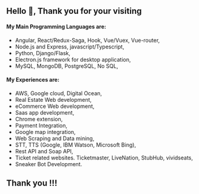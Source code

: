## Hello 👋, Thank you for your visiting
#### My Main Programming Languages are:
 - Angular, React/Redux-Saga, Hook, Vue/Vuex, Vue-router,
 - Node.js and Express, javascript/Typescript,
 - Python, Django/Flask,
 - Electron.js framework for desktop application,
 - MySQL, MongoDB, PostgreSQL, No SQL,
#### My Experiences are:
 - AWS, Google cloud, Digital Ocean,
 - Real Estate Web development,
 - eCommerce Web development,
 - Saas app development,
 - Chrome extension,
 - Payment Integration,
 - Google map integration,
 - Web Scraping and Data mining,
 - STT, TTS (Google, IBM Watson, Microsoft Bing),
 - Rest API and Soap API,
 - Ticket related websites. Ticketmaster, LiveNation, StubHub, vividseats,
 - Sneaker Bot Development.
## Thank you  !!!


<!--
**skw622/skw622** is a ✨ _special_ ✨ repository because its `README.md` (this file) appears on your GitHub profile.

Here are some ideas to get you started:

- 🔭 I’m currently working on ...
- 🌱 I’m currently learning ...
- 👯 I’m looking to collaborate on ...
- 🤔 I’m looking for help with ...
- 💬 Ask me about ...
- 📫 How to reach me: ...
- 😄 Pronouns: ...
- ⚡ Fun fact: ...
-->

